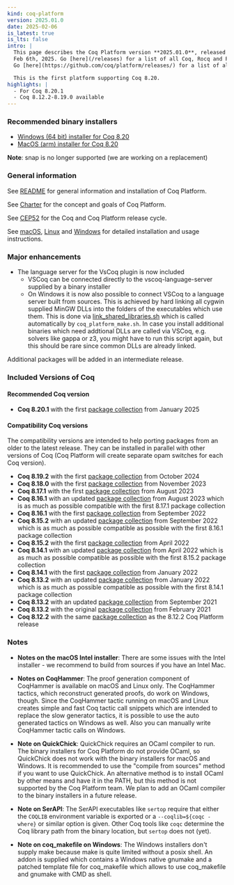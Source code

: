```yaml
---
kind: coq-platform
version: 2025.01.0
date: 2025-02-06
is_latest: true
is_lts: false
intro: |
  This page describes the Coq Platform version **2025.01.0**, released on
  Feb 6th, 2025. Go [here](/releases) for a list of all Coq, Rocq and Platform releases.
  Go [here](https://github.com/coq/platform/releases/) for a list of all Rocq/Coq Platform releases.

  This is the first platform supporting Coq 8.20.
highlights: |
  - For Coq 8.20.1
  - Coq 8.12.2-8.19.0 available
---
```


### Recommended binary installers

- [Windows (64 bit) installer for Coq 8.20](https://github.com/rocq-prover/platform/releases/download/2025.01.0/Coq-Platform-release-2025.01.0-version.8.20.2025.01-Windows-x86_64.exe)
- [MacOS (arm) installer for Coq 8.20](https://github.com/rocq-prover/platform/releases/download/2025.01.0/Coq-Platform-release-2025.01.0-version.8.20.2025.01-MacOS-arm64.dmg)


**Note**: snap is no longer supported (we are working on a replacement)

### General information

See [README](README.md) for general information and installation of Coq Platform.

See [Charter](charter.md) for the concept and goals of Coq Platform.

See [CEP52](https://github.com/coq/ceps/blob/master/text/052-platform-release-cycle.md) for the Coq and Coq Platform release cycle.

See [macOS](doc/README_macOS.md), [Linux](doc/README_Linux.md) and [Windows](doc/README_Windows.md) for detailed installation and usage instructions.

### Major enhancements

- The language server for the VsCoq plugin is now included
  - VSCoq can be connected directly to the vscoq-language-server supplied by a binary installer
  - On Windows it is now also possible to connect VSCoq to a language server built from sources. This is achieved by hard linking all cygwin supplied MinGW DLLs into the folders of the executables which use them.
    This is done via [link_shared_libraries.sh](https://github.com/coq/platform/blob/main/windows/link_shared_libraries.sh) which is called automatically by `coq_platform_make.sh`.
    In case you install additional binaries which need addtional DLLs are called via VSCoq, e.g. solvers like gappa or z3, you might have to run this script again, but this should be rare since common DLLs are already linked.

Additional packages will be added in an intermediate release.

### Included Versions of Coq

#### Recommended Coq version

- **Coq 8.20.1** with the first [package collection](doc/README~8.20~2025.01.md) from January 2025

#### Compatibility Coq versions

The compatibility versions are intended to help porting packages from an older to the latest release. They can be installed in parallel with other versions of Coq (Coq Platform will create separate opam switches for each Coq version).

- **Coq 8.19.2** with the first [package collection](doc/README~8.19~2024.10.md) from October 2024
- **Coq 8.18.0** with the first [package collection](doc/README~8.18~2023.11.md) from November 2023
- **Coq 8.17.1** with the first [package collection](doc/README~8.17~2023.08.md) from August 2023
- **Coq 8.16.1** with an updated [package collection](doc/README~8.16~2023.08.md) from August 2023 which is as much as possible compatible with the first 8.17.1 package collection
- **Coq 8.16.1** with the first [package collection](doc/README~8.16~2022.09.md) from September 2022
- **Coq 8.15.2** with an updated [package collection](doc/README~8.15~2022.09.md) from September 2022 which is as much as possible compatible as possible with the first 8.16.1 package collection
- **Coq 8.15.2** with the first [package collection](doc/README~8.15~2022.04.md) from April 2022
- **Coq 8.14.1** with an updated [package collection](https://github.com/coq/platform/blob/main/doc/README~8.14~2022.04.md) from April 2022 which is as much as possible compatible as possible with the first 8.15.2 package collection
- **Coq 8.14.1** with the first [package collection](https://github.com/coq/platform/blob/main/doc/README~8.14~2022.01.md) from January 2022
- **Coq 8.13.2** with an updated [package collection](doc/README~8.13~2022.01.md) from January 2022 which is as much as possible compatible as possible with the first 8.14.1 package collection
- **Coq 8.13.2** with an updated [package collection](doc/README~8.13~2021.09.md) from September 2021
- **Coq 8.13.2** with the original [package collection](doc/README~8.13~2021.02.md) from February 2021
- **Coq 8.12.2** with the same [package collection](doc/README~8.12.md) as the 8.12.2 Coq Platform release

### Notes

- __Notes on the macOS Intel installer__: There are some issues with the Intel installer - we recommend to build from sources if you have an Intel Mac.

- __Notes on CoqHammer__: The proof generation component of CoqHammer is available on macOS and Linux only. The CoqHammer tactics, which reconstruct generated proofs, do work on Windows, though. Since the CoqHammer tactic running on macOS and Linux creates simple and fast Coq tactic call snippets which are intended to replace the slow generator tactics, it is possible to use the auto generated tactics on Windows as well. Also you can manually write CoqHammer tactic calls on Windows. 

- __Note on QuickChick__: QuickChick requires an OCaml compiler to run. The binary installers for Coq Platform do not provide OCaml, so QuickChick does not work with the binary installers for macOS and Windows. It is recommended to use the "compile from sources" method if you want to use QuickChick. An alternative method is to install OCaml by other means and have it in the PATH, but this method is not supported by the Coq Platform team. We plan to add an OCaml compiler to the binary installers in a future release.

- __Note on SerAPI__: The SerAPI executables like `sertop` require that either the `COQLIB` environment variable is exported or a `--coqlib=${coqc -where}` or similar option is given. Other Coq tools like `coqc` determine the Coq library path from the binary location, but `sertop` does not (yet).

- __Note on coq_makefile on Windows__: The Windows installers don't supply make because make is quite limited without a posix shell. An addon is supplied which contains a Windows native gnumake and a patched template file for coq_makefile which allows to use coq_makefile and gnumake with CMD as shell.
